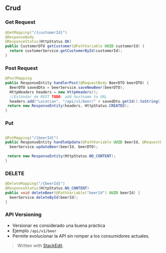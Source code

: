 ## Crud

### Get Request

```java
@GetMapping("/{customerId}")  
@ResponseBody  
@ResponseStatus(HttpStatus.OK)  
public CustomerDTO getCustomer(@PathVariable UUID customerId) {  
  return customerService.getCustomerById(customerId);  
}
```

### Post Request

```java
@PostMapping  
public ResponseEntity handlerPost(@RequestBody BeerDTO beerDTO) {  
  BeerDTO savedDto = beerService.saveNewBeer(beerDTO);  
  HttpHeaders headers = new HttpHeaders();  
  //Estándar de REST TODO: add hostname to URL  
  headers.add("Location", "/api/v1/beer/" + savedDto.getId().toString());  
 return new ResponseEntity(headers, HttpStatus.CREATED);  
}
```

### Put

```java

@PutMapping("/{beerId}")  
public ResponseEntity handleUpdate(@PathVariable UUID beerId, @RequestBody BeerDTO beerDTO) {  
  beerService.updateBeer(beerId, beerDTO);  
  
 return new ResponseEntity(HttpStatus.NO_CONTENT);  
}
```

### DELETE

```java
@DeleteMapping("/{beerId}")  
@ResponseStatus(HttpStatus.NO_CONTENT)  
public void deleteBeer(@PathVariable("beerId") UUID beerId) {  
  beerService.deleteById(beerId);  
}
```


### API Versioning

- Versionar es considerado una buena práctica
- Ejemplo ```/api/v1/beer```
- Permite evolucionar la API sin romper a los consumidores actuales.



> Written with [StackEdit](https://stackedit.io/).
<!--stackedit_data:
eyJoaXN0b3J5IjpbLTU2ODU5MzU5NCwxMzMzNTE0OTU1LDEwNz
U2NDc4MF19
-->